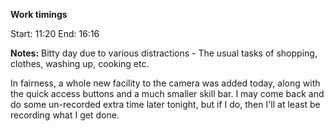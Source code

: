 **Work timings**

Start: 11:20
End: 16:16

**Notes:**
Bitty day due to various distractions - The usual tasks of shopping, clothes, washing up, cooking etc.

In fairness, a whole new facility to the camera was added today, along with the quick access buttons and a much smaller skill bar. I may come back and do some un-recorded extra time later tonight, but if I do, then I'll at least be recording what I get done.